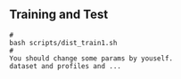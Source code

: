 ## Training and Test

```
# 
bash scripts/dist_train1.sh
#
You should change some params by youself.
dataset and profiles and ...

